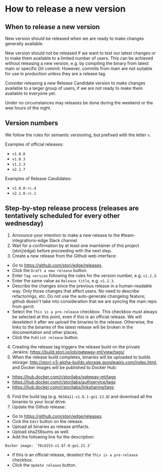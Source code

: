 # How to release a new version

## When to release a new version

New version should be released when we are ready to make changes generally available.

New version should not be released if we want to test our latest changes or to make them available to a limited number of users. This can be achieved without releasing a new version, e.g. by compiling the binary from latest main or specific Git commit. However, commits from main are not suitable for use in production unless they are a release tag.

Consider releasing a new Release Candidate version to make changes available to a larger group of users, if we are not ready to make them available to everyone yet.

Under no circumstances may releases be done during the weekend or the wee hours of the night.

## Version numbers

We follow the rules for semantic versioning, but prefixed with the letter `v`.

Examples of official releases:
- `v1.0.0`
- `v1.0.3`
- `v1.2.3`
- `v2.1.7`

Examples of Release Candidates:
- `v1.0.0-rc.4`
- `v2.1.0-rc.1`

## Step-by-step release process (releases are tentatively scheduled for every other wednesday)
1. Announce your intention to make a new release to the #team-integrations-edge Slack channel.
2. Wait for a confirmation by at least one maintainer of this project (storj/edge) before proceeding with the next step.
3. Create a new release from the Github web interface:
  - Go to https://github.com/storj/edge/releases.
  - Click the `Draft a new release` button.
  - Enter `Tag version` following the rules for the version number, e.g. `v1.2.3`.
  - Enter the same value as `Release title`, e.g. `v1.2.3`.
  - Describe the changes since the previous release in a human-readable way. Only those changes that affect users. No need to describe refactorings, etc. Do not use the auto-generate changelog feature; github doesn't take into consideration that we are syncing the main repo from gerrit. 
  - Select the `This is a pre-release` checkbox. This checkbox must always be selected at this point, even if this is an official release. We will deselelect it after we upload the binaries to the release. Otherwise, the links to the binaries of the latest release will be broken in the documentation and other places.
  - Click the `Publish release` button.
4. Creating the release tag triggers the release build on the private Jenkins: https://build.storj.io/job/gateway-mt/view/tags/
5. When the release build completes, binaries will be uploaded to builds storage: http://storj-v3-alpha-builds.storage.googleapis.com/index.html, and Docker images will be published to Docker Hub:
  * https://hub.docker.com/r/storjlabs/gateway-mt/tags
  * https://hub.docker.com/r/storjlabs/authservice/tags
  * https://hub.docker.com/r/storjlabs/linksharing/tags
6. Find the build tag (e.g. `9b58a11-v1.0.1-go1.13.8`) and download all the binaries to your local drive.
7. Update the Github release:
  - Go to https://github.com/storj/edge/releases.
  - Cick the `Edit` button on the release.
  - Upload all binaries as release artifacts.
  - Upload sha256sums as well.
  - Add the following line for the description:
```
Docker image: `70cd153-v1.67.0-go1.21.3`
```
  - If this is an official release, deselect the `This is a pre-release` checkbox.
  - Click the `Update release` button.
